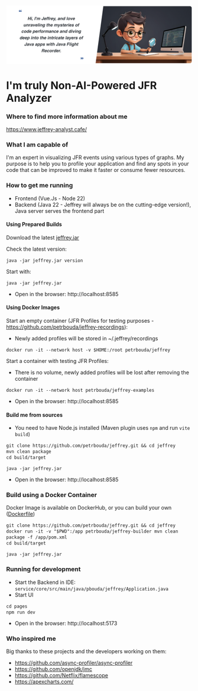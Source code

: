 <p align="center">
  <img src="static/header.png" />
</p>

# I'm truly Non-AI-Powered JFR Analyzer

### Where to find more information about me

https://www.jeffrey-analyst.cafe/

### What I am capable of

I'm an expert in visualizing JFR events using various types of graphs. My purpose is to help you to profile 
your application and find any spots in your code that can be improved to make it faster or consume fewer resources. 

### How to get me running
 
- Frontend (Vue.Js - Node 22)
- Backend (Java 22 - Jeffrey will always be on the cutting-edge version!), Java server serves the frontend part 

#### Using Prepared Builds

Download the latest [jeffrey.jar](https://github.com/petrbouda/jeffrey/releases/latest/download/jeffrey.jar)

Check the latest version:
```
java -jar jeffrey.jar version
```

Start with:
```
java -jar jeffrey.jar
```

- Open in the browser: http://localhost:8585

#### Using Docker Images

Start an empty container (JFR Profiles for testing purposes - https://github.com/petrbouda/jeffrey-recordings):
- Newly added profiles will be stored in ~/.jeffrey/recordings
```
docker run -it --network host -v $HOME:/root petrbouda/jeffrey
```

Start a container with testing JFR Profiles:
- There is no volume, newly added profiles will be lost after removing the container
```
docker run -it --network host petrbouda/jeffrey-examples
```

- Open in the browser: http://localhost:8585

#### Build me from sources

- You need to have Node.js installed (Maven plugin uses `npm` and run `vite build`)

```
git clone https://github.com/petrbouda/jeffrey.git && cd jeffrey
mvn clean package
cd build/target
```

```
java -jar jeffrey.jar
```

- Open in the browser: http://localhost:8585

### Build using a Docker Container

Docker Image is available on DockerHub, or you can build your own ([Dockerfile](docker/Dockerfile-builder))

```
git clone https://github.com/petrbouda/jeffrey.git && cd jeffrey
docker run -it -v "$PWD":/app petrbouda/jeffrey-builder mvn clean package -f /app/pom.xml
cd build/target
```

```
java -jar jeffrey.jar
```

### Running for development

- Start the Backend in IDE: `service/core/src/main/java/pbouda/jeffrey/Application.java`
- Start UI

```
cd pages
npm run dev
```

- Open in the browser: http://localhost:5173

### Who inspired me

Big thanks to these projects and the developers working on them:
- https://github.com/async-profiler/async-profiler
- https://github.com/openjdk/jmc
- https://github.com/Netflix/flamescope
- https://apexcharts.com/
